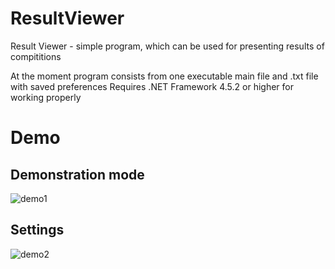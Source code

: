 # ResultViewer

Result Viewer - simple program, which can be used for presenting results of compititions

At the moment program consists from one executable main file and .txt file with saved preferences
Requires .NET Framework 4.5.2 or higher for working properly

# Demo

## Demonstration mode
![demo1](https://github.com/Flexlug/ResultViewer-Legacy/raw/master/demo1.gif)

## Settings
![demo2](https://github.com/Flexlug/ResultViewer-Legacy/raw/master/demo2.gif)
